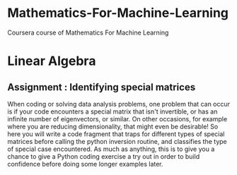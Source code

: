 # Mathematics-For-Machine-Learning
Coursera course of Mathematics For Machine Learning

# Linear Algebra

## Assignment : Identifying special matrices
When coding or solving data analysis problems, one problem that can occur is if your code encounters a special matrix that isn't invertible, 
or has an infinite number of eigenvectors, or similar. 
On other occasions, for example where you are reducing dimensionality, that might even be desirable! 
So here you will write a code fragment that traps for different types of special matrices before calling the python inversion routine, 
and classifies the type of special case encountered. 
As much as anything, this is to give you a chance to give a Python coding exercise a try out in order to build confidence before doing some longer examples later.

